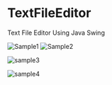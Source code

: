 # TextFileEditor
Text File Editor Using Java Swing

![Sample1](https://user-images.githubusercontent.com/46367703/111859827-10445200-891a-11eb-8f3e-94f1a9deb1ec.png) 
![Sample2](https://user-images.githubusercontent.com/46367703/111859831-13d7d900-891a-11eb-92e7-d830f4c39e97.png)


![sample3](https://user-images.githubusercontent.com/46367703/111859834-15a19c80-891a-11eb-9a50-50df3d8ad692.png) 

![sample4](https://user-images.githubusercontent.com/46367703/111859838-16d2c980-891a-11eb-9c49-da686786c160.png)
